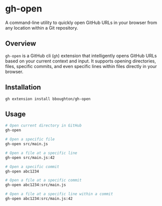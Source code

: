 # gh-open

A command-line utility to quickly open GitHub URLs in your browser from any
location within a Git repository.

## Overview

`gh-open` is a GitHub cli (`gh`) extension that intelligently opens GitHub URLs
based on your current context and input. It supports opening directories,
files, specific commits, and even specific lines within files directly in your
browser.

## Installation

```
gh extension install bboughton/gh-open
```

## Usage

```bash
# Open current directory in GitHub
gh-open

# Open a specific file
gh-open src/main.js

# Open a file at a specific line
gh-open src/main.js:42

# Open a specific commit
gh-open abc1234

# Open a file at a specific commit
gh-open abc1234:src/main.js

# Open a file at a specific line within a commit
gh-open abc1234:src/main.js:42
```
